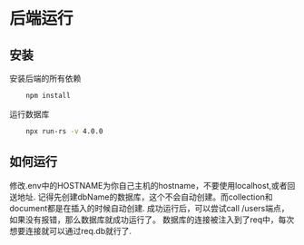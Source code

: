 # 后端运行

## 安装
安装后端的所有依赖
```sh
    npm install
```
运行数据库
```sh
    npx run-rs -v 4.0.0
```

## 如何运行
修改.env中的HOSTNAME为你自己主机的hostname，不要使用localhost,或者回送地址. 
记得先创建dbName的数据库，这个不会自动创建。而collection和document都是在插入的时候自动创建.
成功运行后，可以尝试call /users端点，如果没有报错，那么数据库就成功运行了。
数据库的连接被注入到了req中，每次想要连接就可以通过req.db就行了.